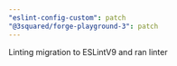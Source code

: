 ```yaml
---
"eslint-config-custom": patch
"@3squared/forge-playground-3": patch
---
```


Linting migration to ESLintV9 and ran linter
